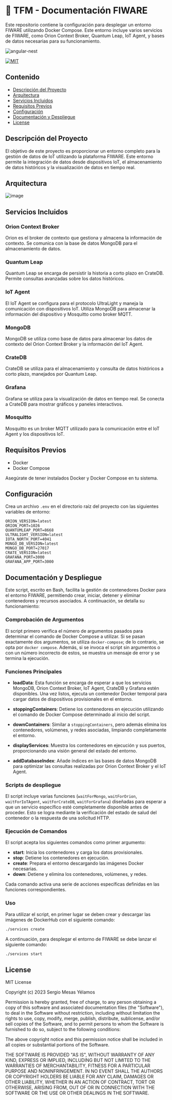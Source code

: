  # :page_facing_up: TFM - Documentación FIWARE 
 
Este repositorio contiene la configuración para desplegar un entorno FIWARE utilizando Docker Compose. Este entorno incluye varios servicios de FIWARE, como Orion Context Broker, Quantum Leap, IoT Agent, y bases de datos necesarias para su funcionamiento.

![angular-nest](https://www.fiware.org/wp-content/uploads/2018/05/FW_VERT_noclaim_RGB-forms.png)


[![MIT](https://img.shields.io/packagist/l/doctrine/orm.svg)]()

## Contenido

- [Descripción del Proyecto](#descripción-del-proyecto)
- [Arquitectura](#arquitectura)
- [Servicios Incluidos](#servicios-incluidos)
- [Requisitos Previos](#requisitos-previos)
- [Configuración](#configuración)
- [Documentación y Despliegue](#documentación-y-despliegue)
- [License](#license)


## Descripción del Proyecto

El objetivo de este proyecto es proporcionar un entorno completo para la gestión de datos de IoT utilizando la plataforma FIWARE. Este entorno permite la integración de datos desde dispositivos IoT, el almacenamiento de datos históricos y la visualización de datos en tiempo real.

## Arquitectura

![image](docs/imgs/arquitectura.png)


## Servicios Incluidos

### Orion Context Broker

Orion es el broker de contexto que gestiona y almacena la información de contexto. Se comunica con la base de datos MongoDB para el almacenamiento de datos.

### Quantum Leap

Quantum Leap se encarga de persistir la historia a corto plazo en CrateDB. Permite consultas avanzadas sobre los datos históricos.

### IoT Agent

El IoT Agent se configura para el protocolo UltraLight y maneja la comunicación con dispositivos IoT. Utiliza MongoDB para almacenar la información del dispositivo y Mosquitto como broker MQTT.

### MongoDB

MongoDB se utiliza como base de datos para almacenar los datos de contexto del Orion Context Broker y la información del IoT Agent.

### CrateDB

CrateDB se utiliza para el almacenamiento y consulta de datos históricos a corto plazo, manejados por Quantum Leap.

### Grafana

Grafana se utiliza para la visualización de datos en tiempo real. Se conecta a CrateDB para mostrar gráficos y paneles interactivos.

### Mosquitto

Mosquitto es un broker MQTT utilizado para la comunicación entre el IoT Agent y los dispositivos IoT.

## Requisitos Previos

- Docker
- Docker Compose

Asegúrate de tener instalados Docker y Docker Compose en tu sistema.

## Configuración

Crea un archivo `.env` en el directorio raíz del proyecto con las siguientes variables de entorno:

```env
ORION_VERSION=latest
ORION_PORT=1026
QUANTUMLEAP_PORT=8668
ULTRALIGHT_VERSION=latest
IOTA_NORTH_PORT=4041
MONGO_DB_VERSION=latest
MONGO_DB_PORT=27017
CRATE_VERSION=latest
GRAFANA_PORT=3000
GRAFANA_APP_PORT=3000
```

## Documentación y Despliegue

Este script, escrito en Bash, facilita la gestión de contenedores Docker para el entorno FIWARE, permitiendo crear, iniciar, detener y eliminar contenedores y recursos asociados. A continuación, se detalla su funcionamiento:

### Comprobación de Argumentos

El script primero verifica el número de argumentos pasados para determinar el comando de Docker Compose a utilizar. Si se pasan exactamente dos argumentos, se utiliza `docker-compose`; de lo contrario, se opta por `docker compose`. Además, si se invoca el script sin argumentos o con un número incorrecto de estos, se muestra un mensaje de error y se termina la ejecución.

### Funciones Principales

- **loadData**: Esta función se encarga de esperar a que los servicios MongoDB, Orion Context Broker, IoT Agent, CrateDB y Grafana estén disponibles. Una vez listos, ejecuta un contenedor Docker temporal para cargar datos de dispositivos provisionales en el entorno.

- **stoppingContainers**: Detiene los contenedores en ejecución utilizando el comando de Docker Compose determinado al inicio del script.

- **downContainers**: Similar a `stoppingContainers`, pero además elimina los contenedores, volúmenes, y redes asociadas, limpiando completamente el entorno.

- **displayServices**: Muestra los contenedores en ejecución y sus puertos, proporcionando una visión general del estado del entorno.

- **addDatabaseIndex**: Añade índices en las bases de datos MongoDB para optimizar las consultas realizadas por Orion Context Broker y el IoT Agent.

### Scripts de despliegue

El script incluye varias funciones (`waitForMongo`, `waitForOrion`, `waitForIoTAgent`, `waitForCrateDB`, `waitForGrafana`) diseñadas para esperar a que un servicio específico esté completamente disponible antes de proceder. Esto se logra mediante la verificación del estado de salud del contenedor o la respuesta de una solicitud HTTP.

### Ejecución de Comandos

El script acepta los siguientes comandos como primer argumento:

- **start**: Inicia los contenedores y carga los datos provisionales.
- **stop**: Detiene los contenedores en ejecución.
- **create**: Prepara el entorno descargando las imágenes Docker necesarias.
- **down**: Detiene y elimina los contenedores, volúmenes, y redes.

Cada comando activa una serie de acciones específicas definidas en las funciones correspondientes.

### Uso

Para utilizar el script, en primer lugar se deben crear y descargar las imágenes de DockerHub con el siguiente comando:

```bash
./services create
```

A continuación, para desplegar el entorno de FIWARE se debe lanzar el siguiente comando:

```bash
./services start
```
## License
MIT License

Copyright (c) 2023 Sergio Mesas Yélamos

Permission is hereby granted, free of charge, to any person obtaining a copy
of this software and associated documentation files (the "Software"), to deal
in the Software without restriction, including without limitation the rights
to use, copy, modify, merge, publish, distribute, sublicense, and/or sell
copies of the Software, and to permit persons to whom the Software is
furnished to do so, subject to the following conditions:

The above copyright notice and this permission notice shall be included in all
copies or substantial portions of the Software.

THE SOFTWARE IS PROVIDED "AS IS", WITHOUT WARRANTY OF ANY KIND, EXPRESS OR
IMPLIED, INCLUDING BUT NOT LIMITED TO THE WARRANTIES OF MERCHANTABILITY,
FITNESS FOR A PARTICULAR PURPOSE AND NONINFRINGEMENT. IN NO EVENT SHALL THE
AUTHORS OR COPYRIGHT HOLDERS BE LIABLE FOR ANY CLAIM, DAMAGES OR OTHER
LIABILITY, WHETHER IN AN ACTION OF CONTRACT, TORT OR OTHERWISE, ARISING FROM,
OUT OF OR IN CONNECTION WITH THE SOFTWARE OR THE USE OR OTHER DEALINGS IN THE
SOFTWARE.
